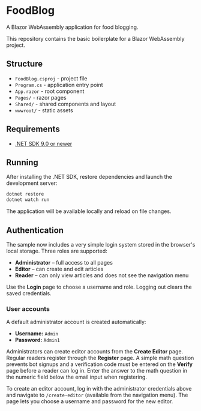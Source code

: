 # FoodBlog

A Blazor WebAssembly application for food blogging.

This repository contains the basic boilerplate for a Blazor WebAssembly project.

## Structure
- `FoodBlog.csproj` - project file
- `Program.cs` - application entry point
- `App.razor` - root component
- `Pages/` - razor pages
- `Shared/` - shared components and layout
- `wwwroot/` - static assets

## Requirements
- [.NET SDK 9.0 or newer](https://dotnet.microsoft.com/download)

## Running
After installing the .NET SDK, restore dependencies and launch the development server:

```bash
dotnet restore
dotnet watch run
```

The application will be available locally and reload on file changes.

## Authentication

The sample now includes a very simple login system stored in the browser's local storage. Three roles are supported:

- **Administrator** – full access to all pages
- **Editor** – can create and edit articles
- **Reader** – can only view articles and does not see the navigation menu

Use the **Login** page to choose a username and role. Logging out clears the saved credentials.

### User accounts

A default administrator account is created automatically:

- **Username:** `Admin`
- **Password:** `Admin1`

Administrators can create editor accounts from the **Create Editor** page. Regular
readers register through the **Register** page. A simple math question prevents
bot signups and a verification code must be entered on the **Verify** page
before a reader can log in. Enter the answer to the math question in the numeric
field below the email input when registering.

To create an editor account, log in with the administrator credentials above and
navigate to `/create-editor` (available from the navigation menu). The page lets
you choose a username and password for the new editor.
